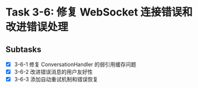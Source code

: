 # Task 3-6: 修复 WebSocket 连接错误和改进错误处理

## Subtasks
- [x] 3-6-1 修复 ConversationHandler 的弱引用缓存问题
- [x] 3-6-2 改进错误消息的用户友好性
- [x] 3-6-3 添加自动重试机制和错误恢复